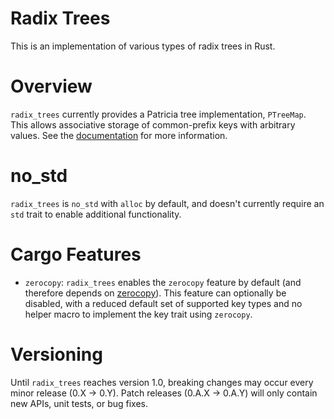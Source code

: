 # Radix Trees
This is an implementation of various types of radix trees in Rust.

# Overview
`radix_trees` currently provides a Patricia tree implementation, `PTreeMap`.
This allows associative storage of common-prefix keys with arbitrary values.
See the [documentation](https://docs.rs/radix_trees) for more information.

# no_std
`radix_trees` is `no_std` with `alloc` by default, and doesn't currently
require an `std` trait to enable additional functionality.

# Cargo Features
* `zerocopy`: `radix_trees` enables the `zerocopy` feature by default
(and therefore depends on [zerocopy](https://crates.io/crates/zerocopy)).
This feature can optionally be disabled, with a reduced default set of supported key
types and no helper macro to implement the key trait using `zerocopy`.

# Versioning
Until `radix_trees` reaches version 1.0, breaking changes may occur every minor release (0.X -> 0.Y).
Patch releases (0.A.X -> 0.A.Y) will only contain new APIs, unit tests, or bug fixes.
